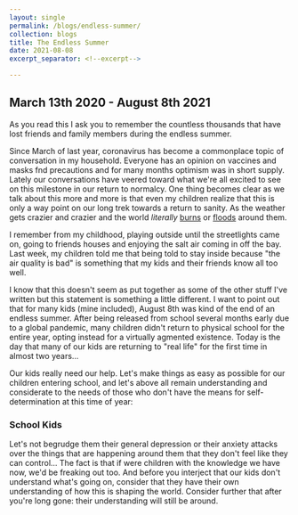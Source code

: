 ```yaml
---
layout: single
permalink: /blogs/endless-summer/
collection: blogs
title: The Endless Summer
date: 2021-08-08
excerpt_separator: <!--excerpt-->

---
```

## March 13th 2020 - August 8th 2021
<!--excerpt-->
As you read this I ask you to remember the countless thousands that have lost friends and family members during the endless summer. 

Since March of last year, coronavirus has become a commonplace topic of conversation in my household. Everyone has an opinion on 
vaccines and masks fnd precautions and for many months optimism was in short supply. Lately our conversations have veered toward
what we're all excited to see on this milestone in our return to normalcy. One thing becomes clear as we talk about this more and
more is that even my children realize that this is only a way point on our long trek towards a return to sanity. As the weather
gets crazier and crazier and the world _literally_ [burns](https://time.com/6087748/wildfires-around-the-world-photos/) or [floods](https://www.latimes.com/world-nation/story/2021-07-21/extreme-weather-worldwide-climate-change-disasters) around them.

I remember from my childhood, playing outside until the streetlights came on, going to friends houses and enjoying the salt air
coming in off the bay. Last week, my children told me that being told to stay inside because "the air quality is bad" is something
that my kids and their friends know all too well.

I know that this doesn't seem as put together as some of the other stuff I've written but this statement is something a little
different. I want to point out that for many kids (mine included), August 8th was kind of the end of an endless summer. After
being released from school several months early due to a global pandemic, many children didn't return to physical school for
the entire year, opting instead for a virtually agmented existence. Today is the day that many of our kids are returning to
"real life" for the first time in almost two years...

Our kids really need our help. Let's make things as easy as possible for our children entering school, and let's above all remain
understanding and considerate to the needs of those who don't have the means for self-determination at this time of year: 

### School Kids

Let's not begrudge them their general depression or their anxiety attacks over the things that are happening around them that
they don't feel like they can control... The fact is that if were children with the knowledge we have now, we'd be freaking
out too. And before you interject that our kids don't understand what's going on, consider that they have their own understanding
of how this is shaping the world. Consider further that after you're long gone: their understanding will still be around.

